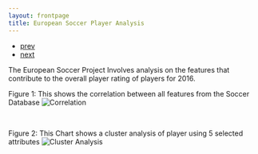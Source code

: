 ```yaml
---
layout: frontpage
title: European Soccer Player Analysis
---
```

<!--


[NBA Team and Player Analysis](https://github.com/bsharvey/NBA_Player_Team_Analysis), a methodology for analyzing NBA player and Team data.  This analysis assess Lebron James and the Cleveland Cavilers over the entire regular season. 
[![pdf](../icons16/pdf-icon.png)]()
[![GitHub](../icons16/github-icon.png)](https://github.com/bsharvey/NBA_Player_Team_Analysis)

![Harvey NBA Analysis (2017) Fig 1 and 2](../../pages/publpics/nba1.png)

Figure 1: This chart shows an assist, turnover, "+/-" comparison over the season as it relates to wins and losses.
Figure 2: This chart diplays a "+/-" analysis to show box plots of wins and losses the mean and standard deviation along the regular season.

-->
<div class="navbar">
  <div class="navbar-inner">
      <ul class="nav">
          <li><a href="bioinformatics1.html">prev</a></li>
          <li><a href="bioinformatics2.html">next</a></li>
      </ul>
  </div>
</div>
The European Soccer Project Involves analysis on the features that contribute to the overall player rating of players for 2016.


<p>  
  Figure 1: This shows the correlation between all features from the Soccer Database
  <img src="https://akinbule.github.io/pages/publpics/Heatmap.png" alt="Correlation" title="Heat Map"/>
</p>

<br>
<p>
  Figure 2: This Chart shows a cluster analysis of player using 5 selected attributes 
  <img src="https://akinbule.github.io/pages/publpics/ParallelPlotCluster.png" alt="Cluster Analysis" title="Cluster Analysis"/>
</p>
